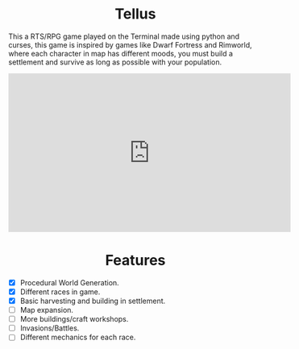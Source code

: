 <h1 align="center">Tellus</h1>

<p>
    This a RTS/RPG game played on the Terminal made using python and curses, this game is inspired by games like Dwarf Fortress and Rimworld, where each character in map has different moods, you must build a settlement and survive as long as possible with your population.
</p>

<p align="center">
<iframe width="560" height="315" src="https://www.youtube.com/embed/mHXuTCLP6Ww" title="YouTube video player" frameborder="0" allow="accelerometer; autoplay; clipboard-write; encrypted-media; gyroscope; picture-in-picture" allowfullscreen></iframe>
</p>

<h1 align="center">Features</h1>

- [x] Procedural World Generation.
- [x] Different races in game.
- [x] Basic harvesting and building in settlement.
- [ ] Map expansion.
- [ ] More buildings/craft workshops.
- [ ] Invasions/Battles.
- [ ] Different mechanics for each race.
